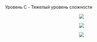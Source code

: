 Уровень C - Тяжелый уровень сложности

<p align="center">
  <img src="https://github.com/Macc0de/Learning_of_C/assets/138070020/f59f0b47-3c79-4ad1-bf52-990dfd20b678">
</p>

<p align="center">
  <img src="https://github.com/Macc0de/Learning_of_C/assets/138070020/c494da0c-793a-4005-8ca7-a54098462262">
</p>

<p align="center">
  <img src="https://github.com/Macc0de/Learning_of_C/assets/138070020/4b779cb3-7187-4748-a720-1ffa177f3652">
</p>
